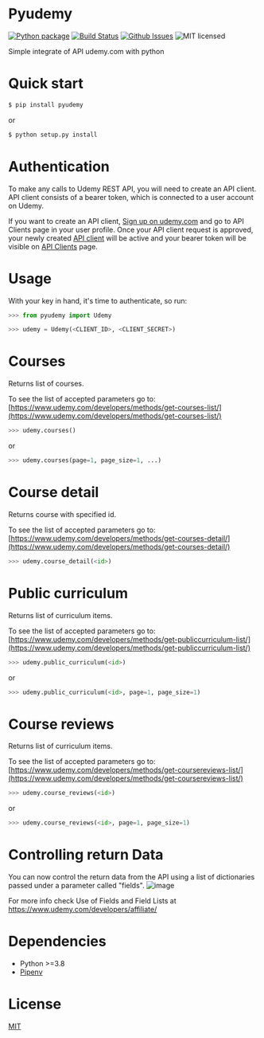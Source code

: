 # Pyudemy

[![Python package](https://github.com/hudsonbrendon/pyudemy/actions/workflows/pythonpackage.yml/badge.svg)](https://github.com/hudsonbrendon/pyudemy/actions/workflows/pythonpackage.yml)
[![Build Status](https://travis-ci.org/hudsonbrendon/pyudemy.svg?branch=master)](https://travis-ci.org/hudsonbrendon/pyudemy)
[![Github Issues](http://img.shields.io/github/issues/hudsonbrendon/pyudemy.svg?style=flat)](https://github.com/hudsonbrendon/pyudemy/issues?sort=updated&state=open)
![MIT licensed](https://img.shields.io/badge/license-MIT-blue.svg)

Simple integrate of API udemy.com with python

# Quick start

```bash
$ pip install pyudemy
```
or

```bash
$ python setup.py install
```

# Authentication

To make any calls to Udemy REST API, you will need to create an API client. API client consists of a bearer token, which is connected to a user account on Udemy.

If you want to create an API client, [Sign up on udemy.com](https://www.udemy.com/join/) and go to API Clients page in your user profile. Once your API client request is approved, your newly created [API client](https://www.udemy.com/user/edit-api-clients/) will be active and your bearer token will be visible on [API Clients](https://www.udemy.com/user/edit-api-clients/) page.

# Usage

With your key in hand, it's time to authenticate, so run:

```python
>>> from pyudemy import Udemy

>>> udemy = Udemy(<CLIENT_ID>, <CLIENT_SECRET>)
```

# Courses

Returns list of courses.

To see the list of accepted parameters go to:
[https://www.udemy.com/developers/methods/get-courses-list/](https://www.udemy.com/developers/methods/get-courses-list/)

```python
>>> udemy.courses()
```
or

```python
>>> udemy.courses(page=1, page_size=1, ...)
```

# Course detail

Returns course with specified id.

To see the list of accepted parameters go to:
[https://www.udemy.com/developers/methods/get-courses-detail/](https://www.udemy.com/developers/methods/get-courses-detail/)

```python
>>> udemy.course_detail(<id>)
```

# Public curriculum

Returns list of curriculum items.

To see the list of accepted parameters go to:
[https://www.udemy.com/developers/methods/get-publiccurriculum-list/](https://www.udemy.com/developers/methods/get-publiccurriculum-list/)

```python
>>> udemy.public_curriculum(<id>)
```
or

```python
>>> udemy.public_curriculum(<id>, page=1, page_size=1)
```

# Course reviews

Returns list of curriculum items.

To see the list of accepted parameters go to:
[https://www.udemy.com/developers/methods/get-coursereviews-list/](https://www.udemy.com/developers/methods/get-coursereviews-list/)

```python
>>> udemy.course_reviews(<id>)
```
or

```python
>>> udemy.course_reviews(<id>, page=1, page_size=1)
```
# Controlling return Data

You can now control the return data from the API using a list of dictionaries passed under a parameter called "fields".
![image](https://user-images.githubusercontent.com/33434582/160966081-b1f67fe2-48db-45d1-b102-95ef90e7c0cb.png)


For more info check Use of Fields and Field Lists at https://www.udemy.com/developers/affiliate/

# Dependencies

- Python >=3.8
- [Pipenv](https://github.com/kennethreitz/pipenv)

# License

[MIT](http://en.wikipedia.org/wiki/MIT_License)
